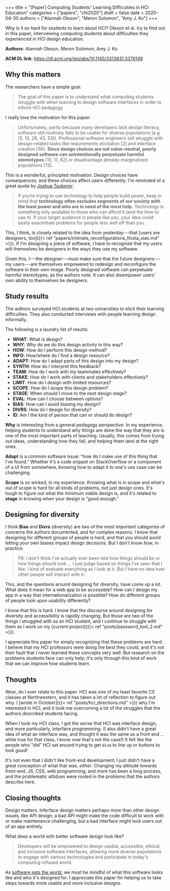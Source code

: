 +++
title = "[Paper] Computing Students' Learning Difficulties in HCI Education"
categories = ["papers", "chi2020"]
draft = false
date = 2020-04-30
authors = ["Alannah Oleson", "Meron Solomon", "Amy J. Ko"]
+++

Why is it so hard for students to learn about HCI? Oleson et al. try to find out in this paper, interviewing computing students about difficulties they experienced in HCI design education.

<!--more-->

**Authors**: Alannah Oleson, Meron Solomon, Amy J. Ko

**ACM DL link**: https://dl.acm.org/doi/abs/10.1145/3313831.3376149

## Why this matters
The researchers have a simple goal:

> The goal of this paper is to understand what computing students struggle with when learning to design software interfaces in order to inform HCI pedagogy

I really love the motivation for this paper:

> Unfortunately, partly because many developers lack design literacy, software still routinely fails to be usable for diverse populations (e.g. [5, 13, 28, 43, 53]). Professional software engineers still struggle with design-related tasks like requirements elicitation [2] and interface creation [56]. **Since design choices are not value-neutral, poorly designed software can unintentionally perpetuate harmful stereotypes** [10, 11, 62] or disadvantage already-marginalized populations [13].

This is a wonderful, principled motivation. Design choices have consequences, and these choices affect users differently. I'm reminded of a great quote by [Joshua Tauberer](https://medium.com/civic-tech-thoughts-from-joshdata/so-you-want-to-reform-democracy-7f3b1ef10597):

> If you’re trying to use technology to help people build power, keep in mind that **technology often excludes segments of our society with the least power and who are in need of the most help.** Technology is something only available to those who can afford it (and the time to use it). If your target audience is people like you, your idea could easily exacerbate problems for people less well off than you.

This, I think, is closely related to the idea from yesterday---that [users are designers, too]({{< ref "papers/intimate_reconfigurations_finsta_xiao.md" >}}). If I'm designing a piece of software, I have to recognize that my users will themselves be designers in the ways they use my software.

Given this, I---the designer---must make sure that the future designers---my users---are themselves empowered to redesign and reconfigure the software in their own image. Poorly designed software can perpetuate harmful stereotypes, as the authors note. It can also disempower users' own ability to themselves be designers.


## Study results
The authors surveyed HCI students at two universities to elicit their learning difficulties. They also conducted interviews with people learning design informally.

The following is a laundry list of results:

 * **WHAT**: What is design?
 * **WHY**: Why do we do this design activity in this way?
 * **HOW**: How do I perform this design method?
 * **INFO**: How/where do I find a design resource?
 * **ADAPT**: How do I adapt parts of this design into my design?
 * **SYNTH**: How do I interpret this feedback?
 * **TEAM**: How do I work with my teammates effectively?
 * **STAKE**: How do I work with clients and stakeholders effectively?
 * **LIMIT**: How do I design with limited resources?
 * **SCOPE**: How do I scope this design problem?
 * **STAGE**: When should I move to the next design stage?
 * **EVAL**: How can I choose between options?
 * **BIAS**: How can I avoid biasing my design?
 * **DIVRS**: How do I design for diversity?
 * **ID**: Am I the kind of person that can or should do design?

**Why** is interesting from a general pedagogy perspective. In my experience, helping students to understand why things are done the way that they are is one of the most important parts of teaching. Usually, this comes from trying out ideas, understanding how they fail, and helping them land at the right ones.

**Adapt** is a common software issue: "how do I make use of this thing that I've found." Whether it's a code snippet on StackOverflow or a component of a UI from somewhere, knowing how to adapt it to one's use case can be challenging.

**Scope** is so wicked, in my experience. Knowing what is in scope and what's out of scope is hard for all kinds of problems, not just design ones. It's tough to figure out what the minimum viable design is, and it's related to **stage** in knowing when your design is "good enough."


## Designing for diversity
I think **Bias** and **Divrs** (diversity) are two of the most important categories of concerns the authors documented, and for complex reasons. I know that designing for different groups of people is hard, and that you should avoid letting your own biases impact design decisions. But I don't know *how*, in practice.

> P8: I don't think I've actually ever been told how things should be or how things should look ... I just judge based on things I've seen that I like. I kind of evaluate everything as *I* look at it. But I have no idea how other people will interact with it.

This, and the questions around designing for diversity, have come up a lot. What does it mean for a web app to be accessible? How can I design my app in a way that internationalization is possible? How do different groups of people look upon usability differently?

I know that this is hard. I know that the discourse around designing for diversity and accessibility is rapidly changing. But those are two of the things I struggled with as an HCI student, and I continue to struggle with them as I work on my [current project]({{< ref "posts/password_tool_2.md" >}}).

I appreciate this paper for simply *recognizing* that these problems are hard. I believe that my HCI professors were doing the best they could, and it's not their fault that I never learned these concepts very well. But research on the problems students face can only help; it's only through this kind of work that we can improve how students learn.


## Thoughts
*Wow*, do I ever relate to this paper. HCI was one of my least favorite CS classes at Northwestern, and it has taken a lot of reflection to figure out why. I [wrote in October]({{< ref "posts/hci_directions.md" >}}) why I'm interested in HCI, and it took me overcoming a lot of the struggles that the authors described students facing.

When I took my HCI class, I got the sense that HCI was interface design, and more particularly, interface *programming*. (I also didn't have a great idea of what an interface was, and thought it was the same as a front end ... while true for that class, I know now that's not the case!) It felt like the people who "did" HCI sat around trying to get `div`s to line up or buttons to look good!

It's not even that I didn't like front-end development; I just didn't have a great conception of what that was, *either*. Changing my attitude towards front-end, JS, CSS, web programming, and more has been a long process, and the problematic attidues were rooted in the problems that the authors describe here.


## Closing thoughts
Design matters. Inferface design matters perhaps more than other design issues, like API design; a bad API might make the code difficult to work with or make maintenance challenging, but a bad interface might lock users out of an app entirely. 

What does a world with better software design look like?

> Developers will be empowered to design usable, accessible, ethical, and inclusive software interfaces, allowing more diverse populations to engage with various technologies and participate in today's computing-infused world.

As [software eats the world](https://a16z.com/2011/08/20/why-software-is-eating-the-world/), we must be mindful of what this software looks like and who it's designed for. I appreciate this paper for helping us to take steps towards more usable and more inclusive designs. 
